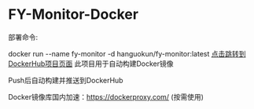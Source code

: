# FY-Monitor-Docker
部署命令:

docker run --name fy-monitor  -d hanguokun/fy-monitor:latest
[点击跳转到DockerHub项目页面](https://hub.docker.com/repository/docker/hanguokun/fy-monitor)
此项目用于自动构建Docker镜像

Push后自动构建并推送到DockerHub

Docker镜像库国内加速：https://dockerproxy.com/ (按需使用)

